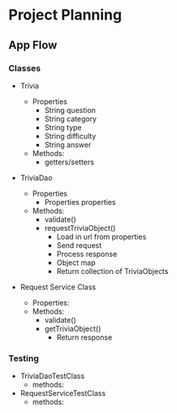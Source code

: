 # Project Planning


## App Flow


### Classes
* Trivia
    * Properties
        * String question
        * String category
        * String type
        * String difficulty
        * String answer
    * Methods:
        * getters/setters

* TriviaDao
    * Properties
        * Properties properties
    * Methods:
        * validate()
        * requestTriviaObject()
            * Load in url from properties
            * Send request 
            * Process response
            * Object map
            * Return collection of TriviaObjects

* Request Service Class
    * Properties:
    * Methods:
        * validate()
        * getTriviaObject()
            * Return response

### Testing
* TriviaDaoTestClass
    * methods:
* RequestServiceTestClass
    * methods:

